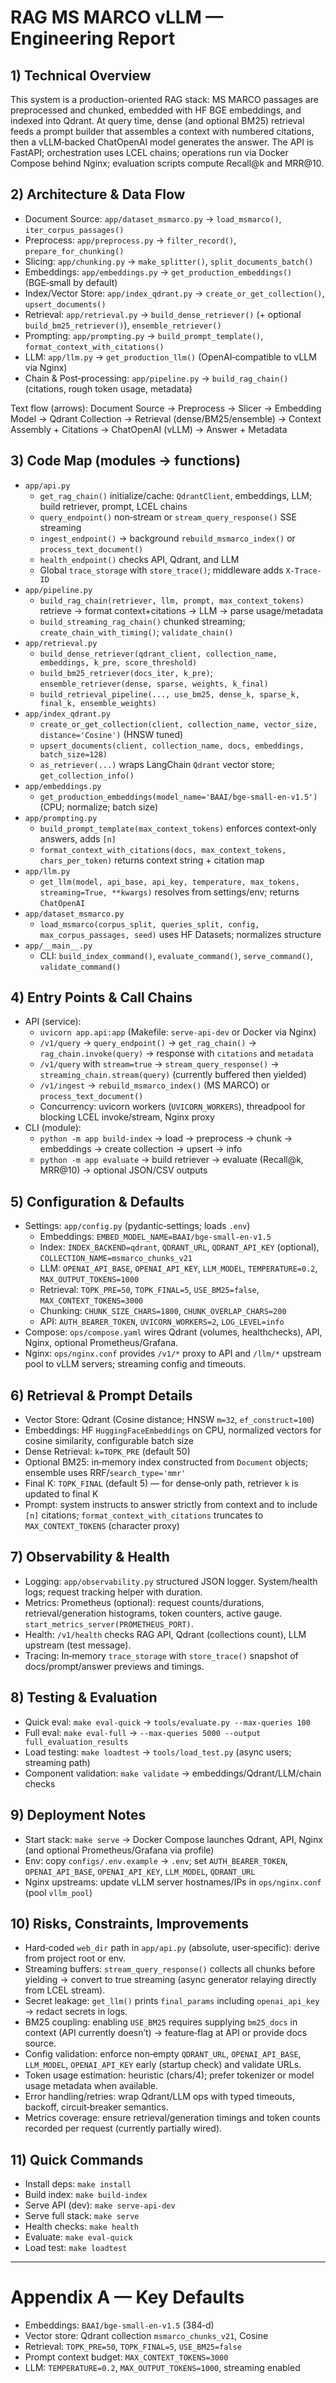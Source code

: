 # RAG MS MARCO vLLM — Engineering Report

## 1) Technical Overview
This system is a production-oriented RAG stack: MS MARCO passages are preprocessed and chunked, embedded with HF BGE embeddings, and indexed into Qdrant. At query time, dense (and optional BM25) retrieval feeds a prompt builder that assembles a context with numbered citations, then a vLLM‑backed ChatOpenAI model generates the answer. The API is FastAPI; orchestration uses LCEL chains; operations run via Docker Compose behind Nginx; evaluation scripts compute Recall@k and MRR@10.

## 2) Architecture & Data Flow
- Document Source: `app/dataset_msmarco.py` → `load_msmarco()`, `iter_corpus_passages()`
- Preprocess: `app/preprocess.py` → `filter_record()`, `prepare_for_chunking()`
- Slicing: `app/chunking.py` → `make_splitter()`, `split_documents_batch()`
- Embeddings: `app/embeddings.py` → `get_production_embeddings()` (BGE‑small by default)
- Index/Vector Store: `app/index_qdrant.py` → `create_or_get_collection()`, `upsert_documents()`
- Retrieval: `app/retrieval.py` → `build_dense_retriever()` (+ optional `build_bm25_retriever()`), `ensemble_retriever()`
- Prompting: `app/prompting.py` → `build_prompt_template()`, `format_context_with_citations()`
- LLM: `app/llm.py` → `get_production_llm()` (OpenAI‑compatible to vLLM via Nginx)
- Chain & Post‑processing: `app/pipeline.py` → `build_rag_chain()` (citations, rough token usage, metadata)

Text flow (arrows): Document Source → Preprocess → Slicer → Embedding Model → Qdrant Collection → Retrieval (dense/BM25/ensemble) → Context Assembly + Citations → ChatOpenAI (vLLM) → Answer + Metadata

## 3) Code Map (modules → functions)
- `app/api.py`
  - `get_rag_chain()` initialize/cache: `QdrantClient`, embeddings, LLM; build retriever, prompt, LCEL chains
  - `query_endpoint()` non‑stream or `stream_query_response()` SSE streaming
  - `ingest_endpoint()` → background `rebuild_msmarco_index()` or `process_text_document()`
  - `health_endpoint()` checks API, Qdrant, and LLM
  - Global `trace_storage` with `store_trace()`; middleware adds `X-Trace-ID`
- `app/pipeline.py`
  - `build_rag_chain(retriever, llm, prompt, max_context_tokens)` retrieve → format context+citations → LLM → parse usage/metadata
  - `build_streaming_rag_chain()` chunked streaming; `create_chain_with_timing()`; `validate_chain()`
- `app/retrieval.py`
  - `build_dense_retriever(qdrant_client, collection_name, embeddings, k_pre, score_threshold)`
  - `build_bm25_retriever(docs_iter, k_pre)`; `ensemble_retriever(dense, sparse, weights, k_final)`
  - `build_retrieval_pipeline(..., use_bm25, dense_k, sparse_k, final_k, ensemble_weights)`
- `app/index_qdrant.py`
  - `create_or_get_collection(client, collection_name, vector_size, distance='Cosine')` (HNSW tuned)
  - `upsert_documents(client, collection_name, docs, embeddings, batch_size=128)`
  - `as_retriever(...)` wraps LangChain `Qdrant` vector store; `get_collection_info()`
- `app/embeddings.py`
  - `get_production_embeddings(model_name='BAAI/bge-small-en-v1.5')` (CPU; normalize; batch size)
- `app/prompting.py`
  - `build_prompt_template(max_context_tokens)` enforces context‑only answers, adds `[n]`
  - `format_context_with_citations(docs, max_context_tokens, chars_per_token)` returns context string + citation map
- `app/llm.py`
  - `get_llm(model, api_base, api_key, temperature, max_tokens, streaming=True, **kwargs)` resolves from settings/env; returns `ChatOpenAI`
- `app/dataset_msmarco.py`
  - `load_msmarco(corpus_split, queries_split, config, max_corpus_passages, seed)` uses HF Datasets; normalizes structure
- `app/__main__.py`
  - CLI: `build_index_command()`, `evaluate_command()`, `serve_command()`, `validate_command()`

## 4) Entry Points & Call Chains
- API (service):
  - `uvicorn app.api:app` (Makefile: `serve-api-dev` or Docker via Nginx)
  - `/v1/query` → `query_endpoint()` → `get_rag_chain()` → `rag_chain.invoke(query)` → response with `citations` and `metadata`
  - `/v1/query` with `stream=true` → `stream_query_response()` → `streaming_chain.stream(query)` (currently buffered then yielded)
  - `/v1/ingest` → `rebuild_msmarco_index()` (MS MARCO) or `process_text_document()`
  - Concurrency: uvicorn workers (`UVICORN_WORKERS`), threadpool for blocking LCEL invoke/stream, Nginx proxy
- CLI (module):
  - `python -m app build-index` → load → preprocess → chunk → embeddings → create collection → upsert → info
  - `python -m app evaluate` → build retriever → evaluate (Recall@k, MRR@10) → optional JSON/CSV outputs

## 5) Configuration & Defaults
- Settings: `app/config.py` (pydantic‑settings; loads `.env`)
  - Embeddings: `EMBED_MODEL_NAME=BAAI/bge-small-en-v1.5`
  - Index: `INDEX_BACKEND=qdrant`, `QDRANT_URL`, `QDRANT_API_KEY` (optional), `COLLECTION_NAME=msmarco_chunks_v21`
  - LLM: `OPENAI_API_BASE`, `OPENAI_API_KEY`, `LLM_MODEL`, `TEMPERATURE=0.2`, `MAX_OUTPUT_TOKENS=1000`
  - Retrieval: `TOPK_PRE=50`, `TOPK_FINAL=5`, `USE_BM25=false`, `MAX_CONTEXT_TOKENS=3000`
  - Chunking: `CHUNK_SIZE_CHARS=1800`, `CHUNK_OVERLAP_CHARS=200`
  - API: `AUTH_BEARER_TOKEN`, `UVICORN_WORKERS=2`, `LOG_LEVEL=info`
- Compose: `ops/compose.yaml` wires Qdrant (volumes, healthchecks), API, Nginx, optional Prometheus/Grafana.
- Nginx: `ops/nginx.conf` provides `/v1/*` proxy to API and `/llm/*` upstream pool to vLLM servers; streaming config and timeouts.

## 6) Retrieval & Prompt Details
- Vector Store: Qdrant (Cosine distance; HNSW `m=32`, `ef_construct=100`)
- Embeddings: HF `HuggingFaceEmbeddings` on CPU, normalized vectors for cosine similarity, configurable batch size
- Dense Retrieval: `k=TOPK_PRE` (default 50)
- Optional BM25: in‑memory index constructed from `Document` objects; ensemble uses RRF/`search_type='mmr'`
- Final K: `TOPK_FINAL` (default 5) — for dense‑only path, retriever `k` is updated to final K
- Prompt: system instructs to answer strictly from context and to include `[n]` citations; `format_context_with_citations` truncates to `MAX_CONTEXT_TOKENS` (character proxy)

## 7) Observability & Health
- Logging: `app/observability.py` structured JSON logger. System/health logs; request tracking helper with duration.
- Metrics: Prometheus (optional): request counts/durations, retrieval/generation histograms, token counters, active gauge. `start_metrics_server(PROMETHEUS_PORT)`.
- Health: `/v1/health` checks RAG API, Qdrant (collections count), LLM upstream (test message).
- Tracing: In‑memory `trace_storage` with `store_trace()` snapshot of docs/prompt/answer previews and timings.

## 8) Testing & Evaluation
- Quick eval: `make eval-quick` → `tools/evaluate.py --max-queries 100`
- Full eval: `make eval-full` → `--max-queries 5000 --output full_evaluation_results`
- Load testing: `make loadtest` → `tools/load_test.py` (async users; streaming path)
- Component validation: `make validate` → embeddings/Qdrant/LLM/chain checks

## 9) Deployment Notes
- Start stack: `make serve` → Docker Compose launches Qdrant, API, Nginx (and optional Prometheus/Grafana via profile)
- Env: copy `configs/.env.example` → `.env`; set `AUTH_BEARER_TOKEN`, `OPENAI_API_BASE`, `OPENAI_API_KEY`, `LLM_MODEL`, `QDRANT_URL`
- Nginx upstreams: update vLLM server hostnames/IPs in `ops/nginx.conf` (pool `vllm_pool`)

## 10) Risks, Constraints, Improvements
- Hard‑coded `web_dir` path in `app/api.py` (absolute, user‑specific): derive from project root or env.
- Streaming buffers: `stream_query_response()` collects all chunks before yielding → convert to true streaming (async generator relaying directly from LCEL stream).
- Secret leakage: `get_llm()` prints `final_params` including `openai_api_key` → redact secrets in logs.
- BM25 coupling: enabling `USE_BM25` requires supplying `bm25_docs` in context (API currently doesn’t) → feature‑flag at API or provide docs source.
- Config validation: enforce non‑empty `QDRANT_URL`, `OPENAI_API_BASE`, `LLM_MODEL`, `OPENAI_API_KEY` early (startup check) and validate URLs.
- Token usage estimation: heuristic (chars/4); prefer tokenizer or model usage metadata when available.
- Error handling/retries: wrap Qdrant/LLM ops with typed timeouts, backoff, circuit‑breaker semantics.
- Metrics coverage: ensure retrieval/generation timings and token counts recorded per request (currently partially wired).

## 11) Quick Commands
- Install deps: `make install`
- Build index: `make build-index`
- Serve API (dev): `make serve-api-dev`
- Serve full stack: `make serve`
- Health checks: `make health`
- Evaluate: `make eval-quick`
- Load test: `make loadtest`

---

# Appendix A — Key Defaults
- Embeddings: `BAAI/bge-small-en-v1.5` (384‑d)
- Vector store: Qdrant collection `msmarco_chunks_v21`, Cosine
- Retrieval: `TOPK_PRE=50`, `TOPK_FINAL=5`, `USE_BM25=false`
- Prompt context budget: `MAX_CONTEXT_TOKENS=3000`
- LLM: `TEMPERATURE=0.2`, `MAX_OUTPUT_TOKENS=1000`, streaming enabled

